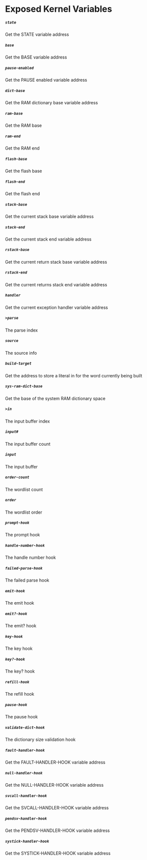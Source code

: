 # Exposed Kernel Variables

##### `state`

Get the STATE variable address

##### `base`

Get the BASE variable address

##### `pause-enabled`

Get the PAUSE enabled variable address

##### `dict-base`

Get the RAM dictionary base variable address
	
##### `ram-base`

Get the RAM base

##### `ram-end`

Get the RAM end

##### `flash-base`

Get the flash base

##### `flash-end`

Get the flash end
	
##### `stack-base`

Get the current stack base variable address

##### `stack-end`

Get the current stack end variable address

##### `rstack-base`

Get the current return stack base variable address

##### `rstack-end`

Get the current returns stack end variable address

##### `handler`

Get the current exception handler variable address

##### `>parse`

The parse index

##### `source`

The source info

##### `build-target`

Get the address to store a literal in for the word currently being
built

##### `sys-ram-dict-base`

Get the base of the system RAM dictionary space

##### `>in`

The input buffer index

##### `input#`

The input buffer count

##### `input`

The input buffer

##### `order-count`

The wordlist count

##### `order`

The wordlist order
	
##### `prompt-hook`

The prompt hook

##### `handle-number-hook`

The handle number hook

##### `failed-parse-hook`

The failed parse hook

##### `emit-hook`

The emit hook

##### `emit?-hook`

The emit? hook

##### `key-hook`

The key hook

##### `key?-hook`

The key? hook

##### `refill-hook`

The refill hook

##### `pause-hook`

The pause hook

##### `validate-dict-hook`

The dictionary size validation hook

##### `fault-handler-hook`

Get the FAULT-HANDLER-HOOK variable address

##### `null-handler-hook`

Get the NULL-HANDLER-HOOK variable address

##### `svcall-handler-hook`

Get the SVCALL-HANDLER-HOOK variable address

##### `pendsv-handler-hook`

Get the PENDSV-HANDLER-HOOK variable address

##### `systick-handler-hook`

Get the SYSTICK-HANDLER-HOOK variable address
	

